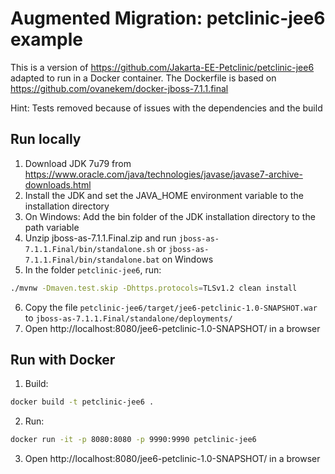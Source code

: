 # Augmented Migration: petclinic-jee6 example

This is a version of https://github.com/Jakarta-EE-Petclinic/petclinic-jee6 adapted to run in a Docker container.
The Dockerfile is based on https://github.com/ovanekem/docker-jboss-7.1.1.final

Hint: Tests removed because of issues with the dependencies and the build

## Run locally
1. Download JDK 7u79 from https://www.oracle.com/java/technologies/javase/javase7-archive-downloads.html
2. Install the JDK and set the JAVA_HOME environment variable to the installation directory
3. On Windows: Add the bin folder of the JDK installation directory to the path variable
4. Unzip jboss-as-7.1.1.Final.zip and run `jboss-as-7.1.1.Final/bin/standalone.sh` or `jboss-as-7.1.1.Final/bin/standalone.bat` on Windows  
5. In the folder `petclinic-jee6`, run:
```bash
./mvnw -Dmaven.test.skip -Dhttps.protocols=TLSv1.2 clean install
```
6. Copy the file `petclinic-jee6/target/jee6-petclinic-1.0-SNAPSHOT.war` to `jboss-as-7.1.1.Final/standalone/deployments/`
7. Open http://localhost:8080/jee6-petclinic-1.0-SNAPSHOT/ in a browser

## Run with Docker
1. Build:
```bash
docker build -t petclinic-jee6 .
```
2. Run:
```bash
docker run -it -p 8080:8080 -p 9990:9990 petclinic-jee6
```
3. Open http://localhost:8080/jee6-petclinic-1.0-SNAPSHOT/ in a browser

